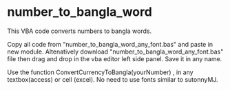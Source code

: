 # number_to_bangla_word
This VBA code converts numbers to bangla words.

Copy all code from "number_to_bangla_word_any_font.bas"  and paste in new module.
Altenatively download "number_to_bangla_word_any_font.bas" file then drag and drop in the vba editor left side panel. Save it in any name.


Use the function ConvertCurrencyToBangla(yourNumber) , in any textbox(access) or cell (excel). No need to use fonts similar to sutonnyMJ.
